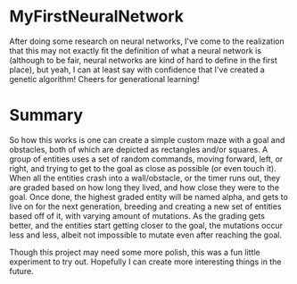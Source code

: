# MyFirstNeuralNetwork

After doing some research on neural networks, I've come to the realization that this may not exactly fit the definition of what a neural network is (although to be fair, neural networks are kind of hard to define in the first place), but yeah, I can at least say with confidence that I've created a genetic algorithm! Cheers for generational learning!

# Summary

So how this works is one can create a simple custom maze with a goal and obstacles, both of which are depicted as rectangles and/or squares. A group of entities uses a set of random commands, moving forward, left, or right, and trying to get to the goal as close as possible (or even touch it). When all the entities crash into a wall/obstacle, or the timer runs out, they are graded based on how long they lived, and how close they were to the goal. Once done, the highest graded entity will be named alpha, and gets to live on for the next generation, breeding and creating a new set of entities based off of it, with varying amount of mutations. As the grading gets better, and the entities start getting closer to the goal, the mutations occur less and less, albeit not impossible to mutate even after reaching the goal.

Though this project may need some more polish, this was a fun little experiment to try out. Hopefully I can create more interesting things in the future.
